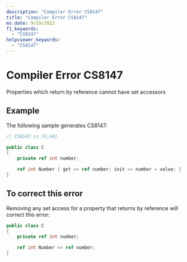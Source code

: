 ```yaml
---
description: "Compiler Error CS8147"
title: "Compiler Error CS8147"
ms.date: 9/19/2022
f1_keywords:
  - "CS8147"
helpviewer_keywords:
  - "CS8147"
---
```

# Compiler Error CS8147

Properties which return by reference cannot have set accessors

## Example

 The following sample generates CS8147:

```csharp
// CS8147.cs (6,44)

public class C
{
    private ref int number;

    ref int Number { get => ref number; init => number = value; }
}
```

## To correct this error

Removing any set access for a property that returns by reference will correct this error:

```csharp
public class C
{
    private ref int number;

    ref int Number => ref number;
}
```
